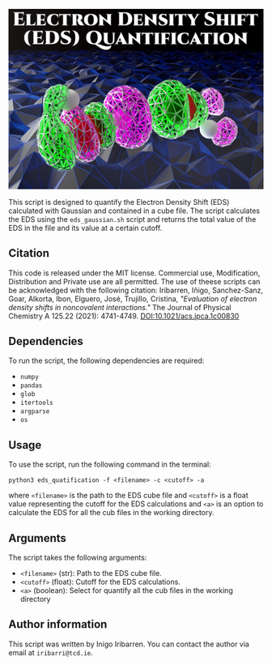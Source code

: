 ![EDS quantification cover](./docs/cover.png)

This script is designed to quantify the Electron Density Shift (EDS) calculated with Gaussian and contained in a cube file. The script calculates the EDS using the `eds_gaussian.sh` script and returns the total value of the EDS in the file and its value at a certain cutoff.

## Citation

This code is released under the MIT license. Commercial use, Modification, Distribution and Private use are all permitted. 
The use of theese scripts can be acknowledged with the following citation: 
Iribarren, Iñigo, Sanchez-Sanz, Goar, Alkorta, Ibon, Elguero, José, Trujillo, Cristina, *"Evaluation of electron density shifts in noncovalent interactions."* The Journal of Physical Chemistry A 125.22 (2021): 4741-4749. [DOI:10.1021/acs.jpca.1c00830](https://pubs.acs.org/doi/full/10.1021/acs.jpca.1c00830)

## Dependencies

To run the script, the following dependencies are required:

- `numpy`
- `pandas`
- `glob`
- `itertools`
- `argparse`
- `os`

## Usage

To use the script, run the following command in the terminal:

```
python3 eds_quatification -f <filename> -c <cutoff> -a
```

where `<filename>` is the path to the EDS cube file and `<cutoff>` is a float value representing the cutoff for the EDS calculations and `<a>` is an option to calculate the EDS for all the cub files in the working directory.

## Arguments

The script takes the following arguments:

- `<filename>` (str): Path to the EDS cube file.
- `<cutoff>` (float): Cutoff for the EDS calculations.
- `<a>` (boolean): Select for quantify all the cub files in the working directory

## Author information

This script was written by Inigo Iribarren. You can contact the author via email at `iribarri@tcd.ie`.

